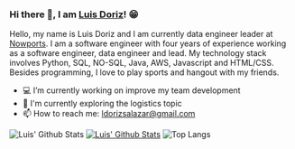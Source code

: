 ### Hi there 👋, I am [Luis Doriz](https://github.com/luisdoriz)! 😁
<!--
**rusty-sj/rusty-sj** is a ✨ _special_ ✨ repository because its `README.md` (this file) appears on your GitHub profile.
Here are some ideas to get you started:
- 🔭 I’m currently working on ...
- 🌱 I’m currently learning ...
- 👯 I’m looking to collaborate on ...
- 🤔 I’m looking for help with ...
- 💬 Ask me about ...
- 📫 How to reach me: ...
- 😄 Pronouns: ...
- ⚡ Fun fact: ...
- 🤔 I’m looking for help with Statistics
- 👯 I’m looking to collaborate on ...
-->

Hello, my name is Luis Doriz and I am currently data engineer leader at [Nowports](http://nowports.com/). I am a software engineer with four years of experience working as a software engineer, data engineer and lead. My technology stack involves Python, SQL, NO-SQL, Java, AWS, Javascript and HTML/CSS. Besides programming, I love to play sports and hangout with my friends.

- 💻 I’m currently working on improve my team development
- 🌱 I'm currently exploring the logistics topic
- 📫 How to reach me: ldorizsalazar@gmail.com

![Luis' Github Stats](https://github-readme-stats.vercel.app/api?username=luisdoriz&count_private=true&show_icons=true&include_all_commits=true)
[![Luis' Github Stats](https://github-readme-stats.vercel.app/api?username=luisdoriz)](https://github.com/luisdoriz)
![Top Langs](https://github-readme-stats.vercel.app/api/top-langs/?username=luisdoriz&hide=TeX&layout=compact)

